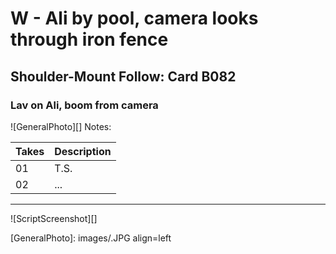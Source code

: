 # W - Ali by pool, camera looks through iron fence

## Shoulder-Mount Follow: Card B082

### Lav on Ali, boom                                                                           from camera

![GeneralPhoto][]
Notes: 

| Takes | Description |
|:---|:----|
| 01 | T.S. |
| 02 | ... |

----

![ScriptScreenshot][]


[GeneralPhoto]:  images/.JPG align=left
